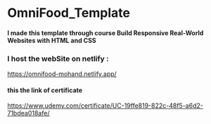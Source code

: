 # OmniFood_Template

#### I made this template through course Build Responsive Real-World Websites with HTML and CSS

### I host the webSite on netlify :
https://omnifood-mohand.netlify.app/

#### this the link of certificate

https://www.udemy.com/certificate/UC-19ffe819-822c-48f5-a6d2-71bdea018afe/





